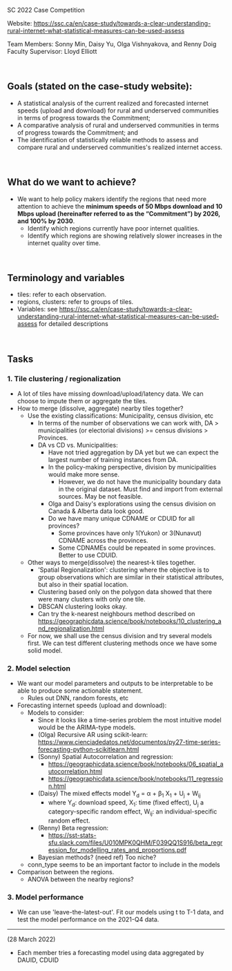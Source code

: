 SC 2022 Case Competition

Website: https://ssc.ca/en/case-study/towards-a-clear-understanding-rural-internet-what-statistical-measures-can-be-used-assess

Team Members: Sonny Min, Daisy Yu, Olga Vishnyakova, and Renny Doig  
Faculty Supervisor: Lloyd Elliott  

<br />


## Goals (stated on the case-study website):
* A statistical analysis of the current realized and forecasted internet speeds (upload and download) for rural and underserved communities in terms of progress towards the Commitment;
* A comparative analysis of rural and underserved communities in terms of progress towards the Commitment; and
* The identification of statistically reliable methods to assess and compare rural and underserved communities's realized internet access.

<br />


## What do we want to achieve?
* We want to help policy makers identify the regions that need more attention to achieve the **minimum speeds of 50 Mbps download and 10 Mbps upload (hereinafter referred to as the “Commitment”) by 2026, and 100% by 2030**. 
  * Identify which regions currently have poor internet qualities.
  * Identify which regions are showing relatively slower increases in the internet quality over time.

<br />

## Terminology and variables
* tiles: refer to each observation.
* regions, clusters: refer to groups of tiles.
* Variables: see https://ssc.ca/en/case-study/towards-a-clear-understanding-rural-internet-what-statistical-measures-can-be-used-assess for detailed descriptions
    
<br />


## Tasks

### 1. Tile clustering / regionalization
* A lot of tiles have missing download/upload/latency data. We can choose to impute them or aggregate the tiles.
* How to merge (dissolve, aggregate) nearby tiles together?
  * Use the existing classifications: Municipality, census division, etc
    * In terms of the number of observations we can work with, DA > municipalities (or electorial divisions) >= census divisions > Provinces.
    * DA vs CD vs. Municipalities: 
      * Have not tried aggregation by DA yet but we can expect the largest number of training instances from DA.
      * In the policy-making perspective, division by municipalities would make more sense.
         * However, we do not have the municipality boundary data in the original dataset. Must find and import from external sources. May be not feasible. 
      * Olga and Daisy's explorations using the census division on Canada & Alberta data look good.
      * Do we have many unique CDNAME or CDUID for all provinces?
        * Some provinces have only 1(Yukon) or 3(Nunavut) CDNAME across the provinces.
        * Some CDNAMEs could be repeated in some provinces. Better to use CDUID.
  * Other ways to merge(dissolve) the nearest-k tiles together.
    * 'Spatial Regionalization': clustering where the objective is to group observations which are similar in their statistical attributes, but also in their spatial location. 
    * Clustering based only on the polygon data showed that there were many clusters with only one tile.
    * DBSCAN clustering looks okay.
    * Can try the k-nearest neighbours method described on https://geographicdata.science/book/notebooks/10_clustering_and_regionalization.html
  * For now, we shall use the census division and try several models first. We can test different clustering methods once we have some solid model.
  

### 2. Model selection
* We want our model parameters and outputs to be interpretable to be able to produce some actionable statement.
  * Rules out DNN, random forests, etc  
* Forecasting internet speeds (upload and download): 
  * Models to consider:
    * Since it looks like a time-series problem the most intuitive model would be the ARIMA-type models.
    * (Olga) Recursive AR using scikit-learn: https://www.cienciadedatos.net/documentos/py27-time-series-forecasting-python-scikitlearn.html
    * (Sonny) Spatial Autocorrelation and regression: 
      * https://geographicdata.science/book/notebooks/06_spatial_autocorrelation.html
      * https://geographicdata.science/book/notebooks/11_regression.html
    * (Daisy) The mixed effects model Y<sub>d</sub> = &alpha; + &beta;<sub>1</sub> X<sub>1</sub> + U<sub>j</sub> + W<sub>ij</sub>
      * where Y<sub>d</sub>: download speed, X<sub>1</sub>: time (fixed effect), U<sub>j</sub> a category-specific random effect, W<sub>ij</sub>: an individual-specific random effect.
    * (Renny) Beta regression: 
      * https://sst-stats-sfu.slack.com/files/U010MPK0QHM/F039QQ1S916/beta_regression_for_modelling_rates_and_proportions.pdf
    * Bayesian methods? (need ref) Too niche?
  * conn_type seems to be an important factor to include in the models
* Comparison between the regions.
  * ANOVA between the nearby regions?

### 3. Model performance
* We can use 'leave-the-latest-out'. Fit our models using t to T-1 data, and test the model performance on the 2021-Q4 data.


---

(28 March 2022)
* Each member tries a forecasting model using data aggregated by DAUID, CDUID

